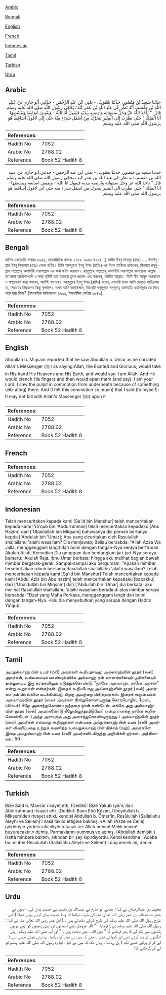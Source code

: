 [Arabic](#arabic)

[Bengali](#bengali)

[English](#english)

[French](#french)

[Indonesian](#indonesian)

[Tamil](#tamil)

[Turkish](#turkish)

[Urdu](#urdu)

## Arabic


<div dir="rtl" lang="ar" style={{fontSize:'larger',backgroundColor:'#f8f9fa',padding:20}}>
حَدَّثَنَا سَعِيدُ بْنُ مَنْصُورٍ، حَدَّثَنَا يَعْقُوبُ، - يَعْنِي ابْنَ عَبْدِ الرَّحْمَنِ - حَدَّثَنِي أَبُو حَازِمٍ عَنْ عُبَيْدِ اللَّهِ بْنِ مِقْسَمٍ، أَنَّهُ نَظَرَ إِلَى عَبْدِ اللَّهِ بْنِ عُمَرَ كَيْفَ يَحْكِي رَسُولَ اللَّهِ صلى الله عليه وسلم قَالَ ‏ "‏ يَأْخُذُ اللَّهُ عَزَّ وَجَلَّ سَمَوَاتِهِ وَأَرَضِيهِ بِيَدَيْهِ فَيَقُولُ أَنَا اللَّهُ - وَيَقْبِضُ أَصَابِعَهُ وَيَبْسُطُهَا - أَنَا الْمَلِكُ ‏"‏ حَتَّى نَظَرْتُ إِلَى الْمِنْبَرِ يَتَحَرَّكُ مِنْ أَسْفَلِ شَىْءٍ مِنْهُ حَتَّى إِنِّي لأَقُولُ أَسَاقِطٌ هُوَ بِرَسُولِ اللَّهِ صلى الله عليه وسلم
</div>
<div style={{backgroundColor:'#f8f9fa',padding:20, marginBottom: 10}}><table> <thead> <tr> <th>References:</th> <th></th> </tr> </thead> <tbody><tr><td>Hadith No</td><td>7052</td></tr><tr><td>Arabic No</td><td>2788.02</td></tr><tr><td>Reference</td><td>Book 52 Hadith 8</td></tr></tbody></table></div>


<div dir="rtl" lang="ar" style={{fontSize:'larger',backgroundColor:'#f8f9fa',padding:20}}>
حدثنا سعيد بن منصور، حدثنا يعقوب، - يعني ابن عبد الرحمن - حدثني ابو حازم عن عبيد الله بن مقسم، انه نظر الى عبد الله بن عمر كيف يحكي رسول الله صلى الله عليه وسلم قال " ياخذ الله عز وجل سمواته وارضيه بيديه فيقول انا الله - ويقبض اصابعه ويبسطها - انا الملك " حتى نظرت الى المنبر يتحرك من اسفل شىء منه حتى اني لاقول اساقط هو برسول الله صلى الله عليه وسلم
</div>
<div style={{backgroundColor:'#f8f9fa',padding:20, marginBottom: 10}}><table> <thead> <tr> <th>References:</th> <th></th> </tr> </thead> <tbody><tr><td>Hadith No</td><td>7052</td></tr><tr><td>Arabic No</td><td>2788.02</td></tr><tr><td>Reference</td><td>Book 52 Hadith 8</td></tr></tbody></table></div>

## Bengali


<div dir="ltr" lang="bn" style={{fontSize:'larger',backgroundColor:'#f8f9fa',padding:20}}>
হাদিস একাডেমি নাম্বারঃ ৬৯৪৫, আন্তর্জাতিক নাম্বারঃ ২৭৮৮ ৬৯৪৫-(২৫/...) সাঈদ ইবনু মানসূর (রহঃ) .... উবাইদুল্লাহ ইবনু মিকসাম (রহঃ) থেকে বর্ণিত। তিনি আবদুল্লাহ ইবনু উমর (রাযিঃ) এর দিকে তাকিয়ে থাকলেন, কিভাবে রসূলুল্লাহ সাল্লাল্লাহু আলাইহি ওয়াসাল্লাম এর কথা বর্ণনা করছেন। রসূলুল্লাহ সাল্লাল্লাহু আলাইহি ওয়াসাল্লাম বলেছেনঃ আল্লাহ তা’আলা আকাশমণ্ডলী ও সারা পৃথিবী তার হস্তদ্বয়ে তুলে ধরবেন এবং বলবেন, আমিই আল্লাহ। তিনি স্বীয় আঙ্গুল সংকোচন ও সম্প্রসারণ করে বলবেন, আমিই বাদশাহ। আবদুল্লাহ ইবনু উমর (রাযিঃ) বলেন, এমনকি তখন আমি দেখতে পাচ্ছিলাম যে, মিম্বারের নিম্নাংশের কিছু দুলছিল। তখন আমি ভাবছিলাম, মিম্বারটি রসূলুল্লাহ সাল্লাল্লাহু আলাইহি ওয়াসাল্লাম কে নিয়ে পড়ে যায় কিনা? (ইসলামিক ফাউন্ডেশন ৬৭৯৫, ইসলামিক সেন্টার ৬৮৪৯)
</div>
<div style={{backgroundColor:'#f8f9fa',padding:20, marginBottom: 10}}><table> <thead> <tr> <th>References:</th> <th></th> </tr> </thead> <tbody><tr><td>Hadith No</td><td>7052</td></tr><tr><td>Arabic No</td><td>2788.02</td></tr><tr><td>Reference</td><td>Book 52 Hadith 8</td></tr></tbody></table></div>

## English


<div dir="ltr" lang="en" style={{fontSize:'larger',backgroundColor:'#f8f9fa',padding:20}}>
Abdullah b. Miqsam reported that he saw Abdullah b. Umar as he narrated Allah's Messenger (ﷺ) as saying:Allah, the Exalted and Glorious, would take in His hand His Heavens and His Earth, and would say: I am Allah. And He would clench His fingers and then would open them (and say): I am your Lord. I saw the pulpit in commotion from underneath because of something (vib-ating) there. And (I felt this commotion so much) that I said (to myself): It may not fall with Allah's Massenger (ﷺ) upon it
</div>
<div style={{backgroundColor:'#f8f9fa',padding:20, marginBottom: 10}}><table> <thead> <tr> <th>References:</th> <th></th> </tr> </thead> <tbody><tr><td>Hadith No</td><td>7052</td></tr><tr><td>Arabic No</td><td>2788.02</td></tr><tr><td>Reference</td><td>Book 52 Hadith 8</td></tr></tbody></table></div>

## French


<div dir="ltr" lang="fr" style={{fontSize:'larger',backgroundColor:'#f8f9fa',padding:20}}>

</div>
<div style={{backgroundColor:'#f8f9fa',padding:20, marginBottom: 10}}><table> <thead> <tr> <th>References:</th> <th></th> </tr> </thead> <tbody><tr><td>Hadith No</td><td>7052</td></tr><tr><td>Arabic No</td><td>2788.02</td></tr><tr><td>Reference</td><td>Book 52 Hadith 8</td></tr></tbody></table></div>

## Indonesian


<div dir="ltr" lang="id" style={{fontSize:'larger',backgroundColor:'#f8f9fa',padding:20}}>
Telah menceritakan kepada kami [Sa'id bin Manshur] telah menceritakan kepada kami [Ya'qub bin 'Abdurrahman] telah menceritakan kepadaku [Abu Hazim] dari ['Ubaidullah bin Miqsam] bahwsanya dia pernah bertanya kepda ['Abdulah bin 'Umar]; Apa yang diceritakan oleh Rasulullah shallallahu 'alaihi wasallam? Dia menjawab; Beliau bersabda: "Allah Azza Wa Jalla, menggenggam langit dan bumi dengan tangan-Nya seraya berfirman: Akulah Allah. Kemudian Dia genggam dan bentangkan jari-jari-Nya seraya berseru: 'Akulah Raja. Ibnu Umar berkata: hingga aku melihat bagian bawah mimbar bergerak-gerak. Sampai-sampai aku bergumam; "Apakah mimbar tersebut akan roboh bersama Rasulullah shallallahu 'alaihi wasallam? Telah menceritakan kepada kami [Sa'id bin Manshur] Telah menceritakan kepada kami [Abdul Aziz bin Abu hazim] telah menceritakan kepadaku [bapakku] dari ['Ubaidullah bin Miqsam] dari ['Abdullah bin 'Umar] dia berkata; aku melihat Rasulullah shallallahu 'alaihi wasallam berada di atas mimbar seraya bersabda: "Dzat yang Maha Perkasa, menggenggam langit dan bumi dengan tangan-Nya. -lalu dia menyebutkan yang serupa dengan Hadits Ya'qub
</div>
<div style={{backgroundColor:'#f8f9fa',padding:20, marginBottom: 10}}><table> <thead> <tr> <th>References:</th> <th></th> </tr> </thead> <tbody><tr><td>Hadith No</td><td>7052</td></tr><tr><td>Arabic No</td><td>2788.02</td></tr><tr><td>Reference</td><td>Book 52 Hadith 8</td></tr></tbody></table></div>

## Tamil


<div dir="ltr" lang="ta" style={{fontSize:'larger',backgroundColor:'#f8f9fa',padding:20}}>
அப்துல்லாஹ் பின் உமர் (ரலி) அவர்கள் கூறியதாவது: அல்லாஹ்வின் தூதர் (ஸல்) அவர்கள், வல்லமையும் மாண்பும் மிக்க அல்லாஹ் தன் வானங்களையும் பூமிகளையும் தன்னுடைய இரு கரங்களிலும் எடுத்துக்கொண்டு, "நானே அல்லாஹ். நானே அரசன்" என்று கூறுவான் என்றார்கள். இதைக் கூறியபோது அல்லாஹ்வின் தூதர் (ஸல்) அவர்கள் தம் விரல்களை மடக்கிவிட்டு, பிறகு அவற்றை விரித்தார்கள். இதைக் கூறுகையில் அல்லாஹ்வின் தூதர் (ஸல்) அவர்கள் நின்றுகொண்டிருந்த சொற்பொழிவு மேடை (மிம்பர்) கீழே அசைந்துகொண்டிருந்ததை நான் கண்டேன். எங்கே அது அல்லாஹ்வின் தூதர் (ஸல்) அவர்களோடு கீழேவிழுந்துவிடுமோ! என்று எனக்கு நானே கூறிக்கொண்டேன். (அந்த அளவுக்கு அது அசைந்துகொண்டிருந்தது.) அல்லாஹ்வின் தூதர் (ஸல்) அவர்கள் எவ்வாறு கூறினார்கள் என்பதை அப்துல்லாஹ் பின் உமர் (ரலி) அவர்கள் விவரிப்பதை உற்றுக் கவனித்த உபைதுல்லாஹ் பின் மிக்சம் (ரஹ்) அவர்களே இதை அப்துல்லாஹ் பின் உமர் (ரலி) அவர்களிடமிருந்து அறிவிக்கி றார்கள். அத்தியாயம் : 50
</div>
<div style={{backgroundColor:'#f8f9fa',padding:20, marginBottom: 10}}><table> <thead> <tr> <th>References:</th> <th></th> </tr> </thead> <tbody><tr><td>Hadith No</td><td>7052</td></tr><tr><td>Arabic No</td><td>2788.02</td></tr><tr><td>Reference</td><td>Book 52 Hadith 8</td></tr></tbody></table></div>

## Turkish


<div dir="ltr" lang="tr" style={{fontSize:'larger',backgroundColor:'#f8f9fa',padding:20}}>
Bize Saîd b. Mansûr rivayet etti, (Dediki): Bize Yakub (yâni; İbni Abdirrahman) rivayet etti. (Dediki): Bana Ebû Kâzim, Ubeydullah b. Miksem'den rivayet ettiki, kendisi Abdullah b. Ömer'in, Resûlullah (Sallallahu Aleyhi ve Sellem)'i nasıl taklid ettiğine bakmış: «Allah (Azze ve Celle) gökleriyle yerlerini ikî eliyle tutacak ve: Allah benim! Melik benim! buyuracaktır.» demiş. Parmaklarını yummuş ve açmış. (Abdullah demişki:) Hattâ minbere baktım, altından bir şey kıpırdıyordu. Kendi kendime : Acaba bu minber Resulullah (Sallallahu Aleyhi ve Sellem)'i düşürecek mi, dedim
</div>
<div style={{backgroundColor:'#f8f9fa',padding:20, marginBottom: 10}}><table> <thead> <tr> <th>References:</th> <th></th> </tr> </thead> <tbody><tr><td>Hadith No</td><td>7052</td></tr><tr><td>Arabic No</td><td>2788.02</td></tr><tr><td>Reference</td><td>Book 52 Hadith 8</td></tr></tbody></table></div>

## Urdu


<div dir="rtl" lang="ur" style={{fontSize:'larger',backgroundColor:'#f8f9fa',padding:20}}>
یعقوب بن عبدالرحمان نے کہا : مجھے ابو حازم نے عبیداللہ بن مقسم سے حدیث بیان کی ، انھوں نے حضر ت عبداللہ بن عمر رضی اللہ تعالیٰ عنہ کی طرف دیکھا کہ وہ ( حدیث بیان کرتے ہوئے عملاً ) کس طرح رسول اللہ صلی اللہ علیہ وسلم کی طرح کرکے دکھاتے ہیں ۔ ( ابن عمر رضی اللہ تعالیٰ عنہ نے کہا : رسول اللہ صلی اللہ علیہ وسلم نے ) فرمایا : " اللہ عزوجل اپنے آسمانوں اور اپنی زمینوں کو اپنے دونوں ہاتھوں سے پکڑ لے گا پھر فرمائے گا " میں اللہ ، میں بادشاہ ہوں ۔ " اور آپ صلی اللہ علیہ وسلم ا پنی انگلیوں کو بند کرتے تھے اور کھولتے تھے ۔ حتیٰ کہ میں نے منبر کو دیکھا ، وہ اپنے نچلے حصے سے ( لے کر او پرکے حصے تک ) ہل رہاتھا ۔ یہاں تک کہ میں نے کہا : کیا وہ رسول اللہ صلی اللہ علیہ وسلم کو لے کر گرجائے گا؟
</div>
<div style={{backgroundColor:'#f8f9fa',padding:20, marginBottom: 10}}><table> <thead> <tr> <th>References:</th> <th></th> </tr> </thead> <tbody><tr><td>Hadith No</td><td>7052</td></tr><tr><td>Arabic No</td><td>2788.02</td></tr><tr><td>Reference</td><td>Book 52 Hadith 8</td></tr></tbody></table></div>